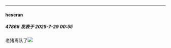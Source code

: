 ﻿
*****

####  heseran  
##### 4786#       发表于 2025-7-29 00:55

老猪离队了<img src="https://static.stage1st.com/image/smiley/face2017/067.png" referrerpolicy="no-referrer">

